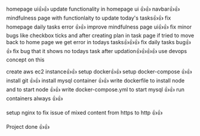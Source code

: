 homepage ui👍👍
update functionality in homepage ui 👍👍
navbar👍👍
mindfulness page with functionlaity to update today's tasks👍👍
fix homepage daily tasks error 👍👍
improve mindfulness page ui👍👍
fix minor bugs like checkbox ticks and after creating plan in task page if tried to move back to home page we get error in todays tasks👍👍👍
fix daily tasks bug👍👍
fix bug that it shows no todays task after updation👍👍👍👍
use devops concept on this

create aws ec2 instance👍👍
setup docker👍👍
setup docker-compose 👍👍
install git 👍👍
install mysql container 👍👍
write dockerfile to install node and to start node 👍👍
write docker-compose.yml to start mysql 👍👍
run containers always 👍👍

setup nginx to fix issue of mixed content from https to http 👍👍

Project done 👍👍